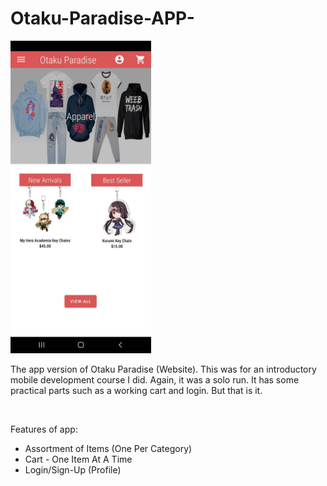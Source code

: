# Otaku-Paradise-APP-

<img src="/app/src/main/res/drawable/Otaku-Paradise-App-Index.jpg" alt="Preview" height="500px">

The app version of  Otaku Paradise (Website). This was for an introductory mobile development course I did. Again, it was a solo run. It has some practical parts such as a working cart and login. But that is it.

<br>

Features of app:

- Assortment of Items (One Per Category)
- Cart - One Item At A Time
- Login/Sign-Up (Profile)
